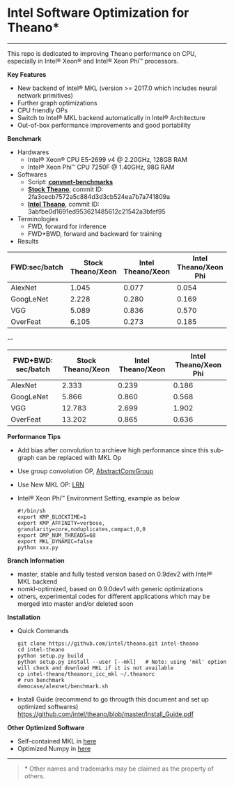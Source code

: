 # Intel Software Optimization for Theano*
---

This repo is dedicated to improving Theano performance on CPU, especially in Intel® Xeon® and Intel® Xeon Phi™ processors.

**Key Features**
  * New backend of Intel® MKL (version >= 2017.0 which includes neural network primitives)
  * Further graph optimizations
  * CPU friendly OPs
  * Switch to Intel® MKL backend automatically in Intel®  Architecture
  * Out-of-box performance improvements and good portability

**Benchmark**
  * Hardwares
    - Intel® Xeon® CPU E5-2699 v4 @ 2.20GHz, 128GB RAM
    - Intel® Xeon Phi™  CPU 7250F @ 1.40GHz, 98G RAM
  * Softwares
    - Script: **[convnet-benchmarks](https://github.com/soumith/convnet-benchmarks/blob/master/theano/benchmark_imagenet.py)**
    - **[Stock Theano](https://github.com/theano/theano)**, commit ID: 2fa3cecb7572a5c884d3d3cb524ea7b7a741809a
    - **[Intel Theano](https://github.com/intel/theano)**, commit ID: 3abfbe0d1691ed953621485612c21542a3bfef95
  * Terminologies
    - FWD, forward for inference
    - FWD+BWD, forward and backward for training
  * Results
    
| FWD:sec/batch | Stock Theano/Xeon | Intel Theano/Xeon | Intel Theano/Xeon Phi |
|---------------|-------------------|-------------------|-----------------------|
| AlexNet       | 1.045             | 0.077             | 0.054                 |
| GoogLeNet     | 2.228             | 0.280             | 0.169                 |
| VGG           | 5.089             | 0.836             | 0.570                 |
| OverFeat      | 6.105             | 0.273             | 0.185                 |
   
--
 
| FWD+BWD: sec/batch | Stock Theano/Xeon | Intel Theano/Xeon | Intel Theano/Xeon Phi |
|---------------|-------------------|-------------------|-----------------------|
| AlexNet       | 2.333             | 0.239             | 0.186                 |
| GoogLeNet     | 5.866             | 0.860             | 0.568                 |
| VGG           | 12.783            | 2.699             | 1.902                 |
| OverFeat      | 13.202            | 0.865             | 0.636                 |

**Performance Tips**
  * Add bias after convolution to archieve high performance since this sub-graph can be replaced with MKL Op
  * Use group convolution OP, [AbstractConvGroup](https://github.com/intel/Theano/blob/master/theano/sandbox/mkl/mkl_conv.py)
  * Use New MKL OP: [LRN](https://github.com/intel/Theano/blob/master/theano/tensor/nnet/lrn.py)
  * Intel® Xeon Phi™ Environment Setting, example as below
        
        #!/bin/sh
        export KMP_BLOCKTIME=1
        export KMP_AFFINITY=verbose, granularity=core,noduplicates,compact,0,0
        export OMP_NUM_THREADS=68
        export MKL_DYNAMIC=false
        python xxx.py

**Branch Information**
  * master, stable and fully tested version based on 0.9dev2 with Intel® MKL backend
  * nomkl-optimized, based on 0.9.0dev1 with generic optimizations
  * others, experimental codes for different applications which may be merged into master and/or deleted soon

**Installation**

  * Quick Commands

    ```
    git clone https://github.com/intel/theano.git intel-theano
    cd intel-theano
    python setup.py build
    python setup.py install --user [--mkl]   # Note: using 'mkl' option will check and download MKL if it is not available
    cp intel-theano/theanorc_icc_mkl ~/.theanorc
    # run benchmark
    democase/alexnet/benchmark.sh
    ```

  * Install Guide (recommend to go througth this document and set up optimized softwares)
    https://github.com/intel/theano/blob/master/Install_Guide.pdf


**Other Optimized Software**
  * Self-contained MKL in [here](https://github.com/01org/mkl-dnn/releases)
  * Optimized Numpy in [here](https://github.com/pcs-theano/numpy)

---
>\* Other names and trademarks may be claimed as the property of others.
